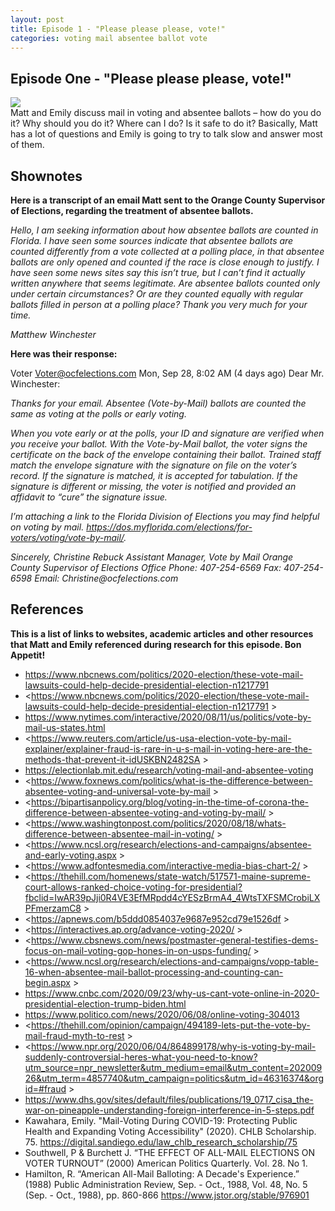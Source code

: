 ```yaml
---
layout: post
title: Episode 1 - "Please please please, vote!"
categories: voting mail absentee ballot vote
---
```

## Episode One - "Please please please, vote!"

![](https://soundcloud.com/working-title-podcast/1-vote-gosh-darn-it-just-vote)
<br/>
Matt and Emily discuss mail in voting and absentee ballots – how do you do it? Why should you do it? Where can I do? Is it safe to do it? Basically, Matt has a lot of questions and Emily is going to try to talk slow and answer most of them.
## Shownotes

**Here is a transcript of an email Matt sent to the Orange County Supervisor of Elections, regarding the treatment of absentee ballots.**

_Hello, I am seeking information about how absentee ballots are counted in Florida. I have seen some sources indicate that absentee ballots are counted differently from a vote collected at a polling place, in that absentee ballots are only opened and counted if the race is close enough to justify. I have seen some news sites say this isn’t true, but I can’t find it actually written anywhere that seems legitimate. Are absentee ballots counted only under certain circumstances? Or are they counted equally with regular ballots filled in person at a polling place? Thank you very much for your time._

_Matthew Winchester_

**Here was their response:** 

Voter <Voter@ocfelections.com>
Mon, Sep 28, 8:02 AM (4 days ago)
Dear Mr. Winchester:
 
_Thanks for your email. Absentee (Vote-by-Mail) ballots are counted the same as voting at the polls or early voting._  

_When you vote early or at the polls, your ID and signature are verified when you receive your ballot. With the Vote-by-Mail ballot, the voter signs the certificate on the back of the envelope containing their ballot. Trained staff match the envelope signature with the signature on file on the voter’s record. If the signature is matched, it is accepted for tabulation. If the signature is different or missing, the voter is notified and provided an affidavit to “cure” the signature issue._

_I’m attaching a link to the Florida Division of Elections you may find helpful on voting by mail. https://dos.myflorida.com/elections/for-voters/voting/vote-by-mail/._

_Sincerely,_
_Christine Rebuck_
_Assistant Manager, Vote by Mail_
_Orange County Supervisor of Elections Office_
_Phone: 407-254-6569_
_Fax: 407-254-6598_
_Email: Christine@ocfelections.com_

## References 

**This is a list of links to websites, academic articles and other resources that Matt and Emily referenced during research for this episode. Bon Appetit!**

 * <https://www.nbcnews.com/politics/2020-election/these-vote-mail-lawsuits-could-help-decide-presidential-election-n1217791>
 * <https://www.nbcnews.com/politics/2020-election/these-vote-mail-lawsuits-could-help-decide-presidential-election-n1217791 >
 * <https://www.nytimes.com/interactive/2020/08/11/us/politics/vote-by-mail-us-states.html>
 * <https://www.reuters.com/article/us-usa-election-vote-by-mail-explainer/explainer-fraud-is-rare-in-u-s-mail-in-voting-here-are-the-methods-that-prevent-it-idUSKBN2482SA >
 * <https://electionlab.mit.edu/research/voting-mail-and-absentee-voting>
 * <https://www.foxnews.com/politics/what-is-the-difference-between-absentee-voting-and-universal-vote-by-mail >
 * <https://bipartisanpolicy.org/blog/voting-in-the-time-of-corona-the-difference-between-absentee-voting-and-voting-by-mail/ >
 * <https://www.washingtonpost.com/politics/2020/08/18/whats-difference-between-absentee-mail-in-voting/ >
 * <https://www.ncsl.org/research/elections-and-campaigns/absentee-and-early-voting.aspx >
 * <https://www.adfontesmedia.com/interactive-media-bias-chart-2/ >
 * <https://thehill.com/homenews/state-watch/517571-maine-supreme-court-allows-ranked-choice-voting-for-presidential?fbclid=IwAR39pJji0R4VE3EfMRpdd4cYESzBrmA4_4WtsTXFSMCrobiLXPFmerzamC8 >
 * <https://apnews.com/b5ddd0854037e9687e952cd79e1526df >
 * <https://interactives.ap.org/advance-voting-2020/ >
 * <https://www.cbsnews.com/news/postmaster-general-testifies-dems-focus-on-mail-voting-gop-hones-in-on-usps-funding/ >
 * <https://www.ncsl.org/research/elections-and-campaigns/vopp-table-16-when-absentee-mail-ballot-processing-and-counting-can-begin.aspx >
 * <https://www.cnbc.com/2020/09/23/why-us-cant-vote-online-in-2020-presidential-election-trump-biden.html>
 * <https://www.politico.com/news/2020/06/08/online-voting-304013>
 * <https://thehill.com/opinion/campaign/494189-lets-put-the-vote-by-mail-fraud-myth-to-rest >
 * <https://www.npr.org/2020/06/04/864899178/why-is-voting-by-mail-suddenly-controversial-heres-what-you-need-to-know?utm_source=npr_newsletter&utm_medium=email&utm_content=20200926&utm_term=4857740&utm_campaign=politics&utm_id=46316374&orgid=#fraud >
 * <https://www.dhs.gov/sites/default/files/publications/19_0717_cisa_the-war-on-pineapple-understanding-foreign-interference-in-5-steps.pdf>
 * Kawahara, Emily. "Mail-Voting During COVID-19: Protecting Public Health and Expanding Voting Accessibility" (2020). CHLB Scholarship. 75. <https://digital.sandiego.edu/law_chlb_research_scholarship/75> 
 * Southwell, P & Burchett J. “THE EFFECT OF ALL-MAIL ELECTIONS ON VOTER TURNOUT” (2000) American Politics Quarterly. Vol. 28. No 1. 
 * Hamilton, R. “American All-Mail Balloting: A Decade's Experience.” (1988) Public Administration Review, Sep. - Oct., 1988, Vol. 48, No. 5 (Sep. - Oct., 1988), pp. 860-866 <https://www.jstor.org/stable/976901> 


